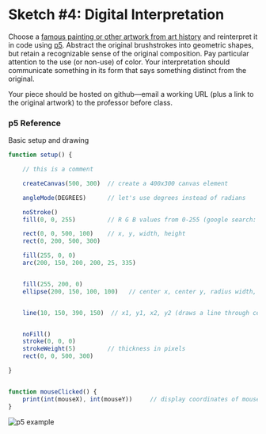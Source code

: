 # Sketch #4: Digital Interpretation

Choose a [famous painting or other artwork from art history](https://www.google.com/search?q=famous+art) and reinterpret it in code using [p5](https://p5js.org). Abstract the original brushstrokes into geometric shapes, but retain a recognizable sense of the original composition. Pay particular attention to the use (or non-use) of color. Your interpretation should communicate something in its form that says something distinct from the original.

Your piece should be hosted on github—email a working URL (plus a link to the original artwork) to the professor before class.


### p5 Reference

Basic setup and drawing
```javascript
function setup() {

    // this is a comment

    createCanvas(500, 300)  // create a 400x300 canvas element

    angleMode(DEGREES)      // let's use degrees instead of radians

    noStroke()              
    fill(0, 0, 255)         // R G B values from 0-255 (google search: color picker)

    rect(0, 0, 500, 100)    // x, y, width, height
    rect(0, 200, 500, 300)

    fill(255, 0, 0)
    arc(200, 150, 200, 200, 25, 335)


    fill(255, 200, 0)
    ellipse(200, 150, 100, 100)   // center x, center y, radius width, radius height


    line(10, 150, 390, 150)  // x1, y1, x2, y2 (draws a line through center)


    noFill()
    stroke(0, 0, 0)          
    strokeWeight(5)         // thickness in pixels    
    rect(0, 0, 500, 300)

}


function mouseClicked() {                
    print(int(mouseX), int(mouseY))     // display coordinates of mouse click in js console
}

```

![p5 example](../src/CO.png)